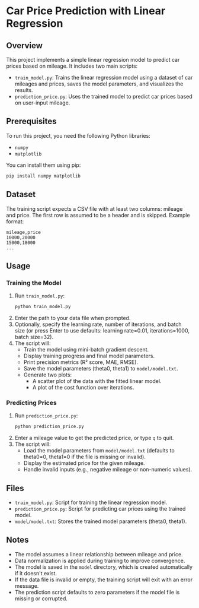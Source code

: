 # Car Price Prediction with Linear Regression

## Overview
This project implements a simple linear regression model to predict car prices based on mileage. It includes two main scripts:
- `train_model.py`: Trains the linear regression model using a dataset of car mileages and prices, saves the model parameters, and visualizes the results.
- `prediction_price.py`: Uses the trained model to predict car prices based on user-input mileage.

## Prerequisites
To run this project, you need the following Python libraries:
- `numpy`
- `matplotlib`

You can install them using pip:
```bash
pip install numpy matplotlib
```

## Dataset
The training script expects a CSV file with at least two columns: mileage and price. The first row is assumed to be a header and is skipped. Example format:
```csv
mileage,price
10000,20000
15000,18000
...
```

## Usage

### Training the Model
1. Run `train_model.py`:
   ```bash
   python train_model.py
   ```
2. Enter the path to your data file when prompted.
3. Optionally, specify the learning rate, number of iterations, and batch size (or press Enter to use defaults: learning rate=0.01, iterations=1000, batch size=32).
4. The script will:
   - Train the model using mini-batch gradient descent.
   - Display training progress and final model parameters.
   - Print precision metrics (R² score, MAE, RMSE).
   - Save the model parameters (theta0, theta1) to `model/model.txt`.
   - Generate two plots:
     - A scatter plot of the data with the fitted linear model.
     - A plot of the cost function over iterations.

### Predicting Prices
1. Run `prediction_price.py`:
   ```bash
   python prediction_price.py
   ```
2. Enter a mileage value to get the predicted price, or type `q` to quit.
3. The script will:
   - Load the model parameters from `model/model.txt` (defaults to theta0=0, theta1=0 if the file is missing or invalid).
   - Display the estimated price for the given mileage.
   - Handle invalid inputs (e.g., negative mileage or non-numeric values).

## Files
- `train_model.py`: Script for training the linear regression model.
- `prediction_price.py`: Script for predicting car prices using the trained model.
- `model/model.txt`: Stores the trained model parameters (theta0, theta1).

## Notes
- The model assumes a linear relationship between mileage and price.
- Data normalization is applied during training to improve convergence.
- The model is saved in the `model` directory, which is created automatically if it doesn't exist.
- If the data file is invalid or empty, the training script will exit with an error message.
- The prediction script defaults to zero parameters if the model file is missing or corrupted.
